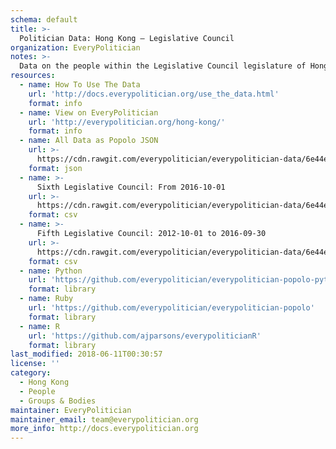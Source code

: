 ```yaml
---
schema: default
title: >-
  Politician Data: Hong Kong — Legislative Council
organization: EveryPolitician
notes: >-
  Data on the people within the Legislative Council legislature of Hong Kong.
resources:
  - name: How To Use The Data
    url: 'http://docs.everypolitician.org/use_the_data.html'
    format: info
  - name: View on EveryPolitician
    url: 'http://everypolitician.org/hong-kong/'
    format: info
  - name: All Data as Popolo JSON
    url: >-
      https://cdn.rawgit.com/everypolitician/everypolitician-data/6e44e73f585ecc4b8d31ca4626f1b750731b57c9/data/Hong_Kong/Legislative_Council/ep-popolo-v1.0.json
    format: json
  - name: >-
      Sixth Legislative Council: From 2016-10-01
    url: >-
      https://cdn.rawgit.com/everypolitician/everypolitician-data/6e44e73f585ecc4b8d31ca4626f1b750731b57c9/data/Hong_Kong/Legislative_Council/term-6.csv
    format: csv
  - name: >-
      Fifth Legislative Council: 2012-10-01 to 2016-09-30
    url: >-
      https://cdn.rawgit.com/everypolitician/everypolitician-data/6e44e73f585ecc4b8d31ca4626f1b750731b57c9/data/Hong_Kong/Legislative_Council/term-5.csv
    format: csv
  - name: Python
    url: 'https://github.com/everypolitician/everypolitician-popolo-python'
    format: library
  - name: Ruby
    url: 'https://github.com/everypolitician/everypolitician-popolo'
    format: library
  - name: R
    url: 'https://github.com/ajparsons/everypoliticianR'
    format: library
last_modified: 2018-06-11T00:30:57
license: ''
category:
  - Hong Kong
  - People
  - Groups & Bodies
maintainer: EveryPolitician
maintainer_email: team@everypolitician.org
more_info: http://docs.everypolitician.org
---
```

